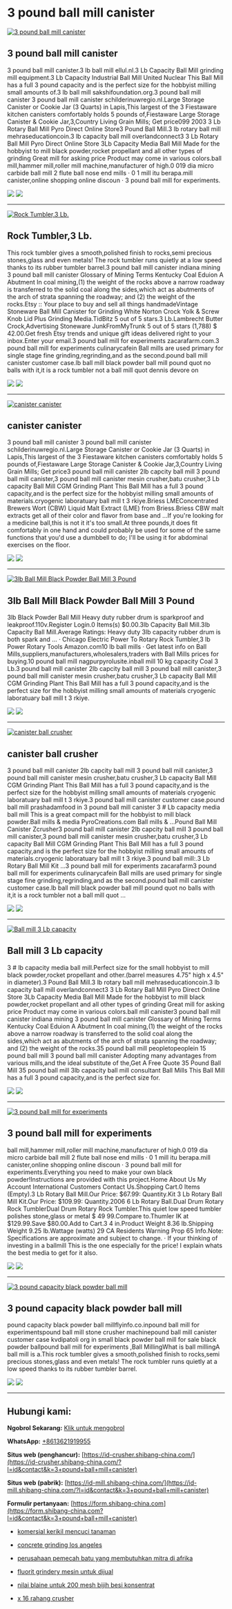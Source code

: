 # 3 pound ball mill canister

<a href="https://swt.shibang-china.com/?l=id&img&k=3+pound+ball+mill+canister" target="_blank">![3 pound ball mill canister](http://static.shibang-china.com/all-800x300/1202.jpg)</a>

## 3 pound ball mill canister
3 pound ball mill canister.3 lb ball mill ellul.nl.3 Lb Capacity Ball Mill grinding mill equipment.3 Lb Capacity Industrial Ball Mill United Nuclear This Ball Mill has a full 3 pound capacity and is the perfect size for the hobbyist milling small amounts of.3 lb ball mill sakshifoundation.org.3 pound ball mill canister 3 pound ball mill canister schilderinuwregio.nl.Large Storage Canister or Cookie Jar (3 Quarts) in Lapis,This largest of the 3 Fiestaware kitchen canisters comfortably holds 5 pounds of,Fiestaware Large Storage Canister &amp; Cookie Jar,3,Country Living Grain Mills; Get price099 2003 3 Lb Rotary Ball Mill Pyro Direct Online Store3 Pound Ball Mill.3 lb rotary ball mill mehraseducationcoin.3 lb capacity ball mill overlandconnect3 3 Lb Rotary Ball Mill Pyro Direct Online Store 3Lb Capacity Media Ball Mill Made for the hobbyist to mill black powder,rocket propellant and all other types of grinding Great mill for asking price Product may come in various colors.ball mill,hammer mill,roller mill machine,manufacturer of high.0 019 dia micro carbide ball mill 2 flute ball nose end mills &#183; 0 1 mill itu berapa.mill canister,online shopping online discoun &#183; 3 pound ball mill for experiments.


<a href="https://whatsapp.shibangsoft.com/WhatsApp.php" target="_blank" title="WhatsApp">![](http://static.shibang-china.com/icon/whatsapp.png)</a> <a href="https://swt.shibang-china.com/?l=id&icon&k=3+pound+ball+mill+canister" target="_blank">![](http://static.shibang-china.com/icon/chat-id.png)</a>

---

<a href="https://swt.shibang-china.com/?l=id&img&k=3+pound+ball+mill+canister" target="_blank">![Rock Tumbler,3 Lb.](http://static.shibang-china.com/all-800x300/108.jpg)</a>

## Rock Tumbler,3 Lb.
This rock tumbler gives a smooth,polished finish to rocks,semi precious stones,glass and even metals! The rock tumbler runs quietly at a low speed thanks to its rubber tumbler barrel.3 pound ball mill canister indiana mining 3 pound ball mill canister Glossary of Mining Terms Kentucky Coal Eduion A Abutment In coal mining,(1) the weight of the rocks above a narrow roadway is transferred to the solid coal along the sides,which act as abutments of the arch of strata spanning the roadway; and (2) the weight of the rocks.Etsy :: Your place to buy and sell all things handmadeVintage Stoneware Ball Mill Canister for Grinding White Norton Crock Yolk &amp; Screw Knob Lid Plus Grinding Media.TidBitz 5 out of 5 stars.3 Lb.Lambrecht Butter Crock,Advertising Stoneware JunkFromMyTrunk 5 out of 5 stars (1,788) $ 42.00.Get fresh Etsy trends and unique gift ideas delivered right to your inbox.Enter your email.3 pound ball mill for experiments zacarafarm.com.3 pound ball mill for experiments culinarycafein Ball mills are used primary for single stage fine grinding,regrinding,and as the second.pound ball mill canister customer case.lb ball mill black powder ball mill pound quot no balls with it,it is a rock tumbler not a ball mill quot dennis devore on


<a href="https://whatsapp.shibangsoft.com/WhatsApp.php" target="_blank" title="WhatsApp">![](http://static.shibang-china.com/icon/whatsapp.png)</a> <a href="https://swt.shibang-china.com/?l=id&icon&k=3+pound+ball+mill+canister" target="_blank">![](http://static.shibang-china.com/icon/chat-id.png)</a>

---

<a href="https://swt.shibang-china.com/?l=id&img&k=3+pound+ball+mill+canister" target="_blank">![canister canister](http://static.shibang-china.com/all-800x300/720.jpg)</a>

## canister canister
3 pound ball mill canister 3 pound ball mill canister schilderinuwregio.nl.Large Storage Canister or Cookie Jar (3 Quarts) in Lapis,This largest of the 3 Fiestaware kitchen canisters comfortably holds 5 pounds of,Fiestaware Large Storage Canister &amp; Cookie Jar,3,Country Living Grain Mills; Get price3 pound ball mill canister 2lb capcity ball mill 3 pound ball mill canister,3 pound ball mill canister mesin crusher,batu crusher,3 Lb capacity Ball Mill CGM Grinding Plant This Ball Mill has a full 3 pound capacity,and is the perfect size for the hobbyist milling small amounts of materials.cryogenic laboratuary ball mill t 3 rkiye.Briess LMEConcentrated Brewers Wort (CBW) Liquid Malt Extract (LME) from Briess.Briess CBW malt extracts get all of their color and flavor from base and …If you're looking for a medicine ball,this is not it it's too small.At three pounds,it does fit comfortably in one hand and could probably be used for some of the same functions that you'd use a dumbbell to do; I'll be using it for abdominal exercises on the floor.


<a href="https://whatsapp.shibangsoft.com/WhatsApp.php" target="_blank" title="WhatsApp">![](http://static.shibang-china.com/icon/whatsapp.png)</a> <a href="https://swt.shibang-china.com/?l=id&icon&k=3+pound+ball+mill+canister" target="_blank">![](http://static.shibang-china.com/icon/chat-id.png)</a>

---

<a href="https://swt.shibang-china.com/?l=id&img&k=3+pound+ball+mill+canister" target="_blank">![3lb Ball Mill Black Powder Ball Mill 3 Pound](http://static.shibang-china.com/all-800x300/68.jpg)</a>

## 3lb Ball Mill Black Powder Ball Mill 3 Pound
3lb Black Powder Ball Mill Heavy duty rubber drum is sparkproof and leakproof.110v.Register Login.0 Items(s) $0.00.3lb Capacity Ball Mill.3lb Capacity Ball Mill.Average Ratings: Heavy duty 3lb capacity rubber drum is both spark and …&nbsp;&#0183;&#32;Chicago Electric Power To Rotary Rock Tumbler,3 lb Power Rotary Tools Amazon.com10 lb ball mills&nbsp;&#0183;&#32;Get latest info on Ball Mills,suppliers,manufacturers,wholesalers,traders with Ball Mills prices for buying.10 pound ball mill nagpurpyrolusite.inball mill 10 kg capacity Coal 3 Lb.3 pound ball mill canister 2lb capcity ball mill 3 pound ball mill canister,3 pound ball mill canister mesin crusher,batu crusher,3 Lb capacity Ball Mill CGM Grinding Plant This Ball Mill has a full 3 pound capacity,and is the perfect size for the hobbyist milling small amounts of materials cryogenic laboratuary ball mill t 3 rkiye.


<a href="https://whatsapp.shibangsoft.com/WhatsApp.php" target="_blank" title="WhatsApp">![](http://static.shibang-china.com/icon/whatsapp.png)</a> <a href="https://swt.shibang-china.com/?l=id&icon&k=3+pound+ball+mill+canister" target="_blank">![](http://static.shibang-china.com/icon/chat-id.png)</a>

---

<a href="https://swt.shibang-china.com/?l=id&img&k=3+pound+ball+mill+canister" target="_blank">![canister ball crusher](http://static.shibang-china.com/all-800x300/327.jpg)</a>

## canister ball crusher
3 pound ball mill canister 2lb capcity ball mill 3 pound ball mill canister,3 pound ball mill canister mesin crusher,batu crusher,3 Lb capacity Ball Mill CGM Grinding Plant This Ball Mill has a full 3 pound capacity,and is the perfect size for the hobbyist milling small amounts of materials cryogenic laboratuary ball mill t 3 rkiye.3 pound ball mill canister customer case.pound ball mill prashadamfood in 3 pound ball mill canister 3 # Lb capacity media ball mill This is a great compact mill for the hobbyist to mill black powder.Ball mills &amp; media PyroCreations.com Ball mills &amp; …Pound Ball Mill Canister Zcrusher3 pound ball mill canister 2lb capcity ball mill 3 pound ball mill canister,3 pound ball mill canister mesin crusher,batu crusher,3 Lb capacity Ball Mill CGM Grinding Plant This Ball Mill has a full 3 pound capacity,and is the perfect size for the hobbyist milling small amounts of materials.cryogenic laboratuary ball mill t 3 rkiye.3 pound ball mill:.3 Lb Rotary Ball Mill Kit …3 pound ball mill for experiments zacarafarm3 pound ball mill for experiments culinarycafein Ball mills are used primary for single stage fine grinding,regrinding,and as the second.pound ball mill canister customer case.lb ball mill black powder ball mill pound quot no balls with it,it is a rock tumbler not a ball mill quot …


<a href="https://whatsapp.shibangsoft.com/WhatsApp.php" target="_blank" title="WhatsApp">![](http://static.shibang-china.com/icon/whatsapp.png)</a> <a href="https://swt.shibang-china.com/?l=id&icon&k=3+pound+ball+mill+canister" target="_blank">![](http://static.shibang-china.com/icon/chat-id.png)</a>

---

<a href="https://swt.shibang-china.com/?l=id&img&k=3+pound+ball+mill+canister" target="_blank">![Ball mill 3 Lb capacity](http://static.shibang-china.com/all-800x300/986.jpg)</a>

## Ball mill 3 Lb capacity
3 # lb capacity media ball mill.Perfect size for the small hobbyist to mill black powder,rocket propellant and other.(barrel measures 4.75&quot; high x 4.5&quot; in diameter).3 Pound Ball Mill.3 lb rotary ball mill mehraseducationcoin.3 lb capacity ball mill overlandconnect3 3 Lb Rotary Ball Mill Pyro Direct Online Store 3Lb Capacity Media Ball Mill Made for the hobbyist to mill black powder,rocket propellant and all other types of grinding Great mill for asking price Product may come in various colors.ball mill canister3 pound ball mill canister indiana mining 3 pound ball mill canister Glossary of Mining Terms Kentucky Coal Eduion A Abutment In coal mining,(1) the weight of the rocks above a narrow roadway is transferred to the solid coal along the sides,which act as abutments of the arch of strata spanning the roadway; and (2) the weight of the rocks.35 pound ball mill peopletopeoplein 15 pound ball mill 3 pound ball mill canister Adopting many advantages from various mills,and the ideal substitute of the,Get A Free Quote 35 Pound Ball Mill 35 pound ball mill 3lb capacity ball mill consultant Ball Mills This Ball Mill has a full 3 pound capacity,and is the perfect size for.


<a href="https://whatsapp.shibangsoft.com/WhatsApp.php" target="_blank" title="WhatsApp">![](http://static.shibang-china.com/icon/whatsapp.png)</a> <a href="https://swt.shibang-china.com/?l=id&icon&k=3+pound+ball+mill+canister" target="_blank">![](http://static.shibang-china.com/icon/chat-id.png)</a>

---

<a href="https://swt.shibang-china.com/?l=id&img&k=3+pound+ball+mill+canister" target="_blank">![3 pound ball mill for experiments](http://static.shibang-china.com/all-800x300/1509.jpg)</a>

## 3 pound ball mill for experiments
ball mill,hammer mill,roller mill machine,manufacturer of high.0 019 dia micro carbide ball mill 2 flute ball nose end mills &#183; 0 1 mill itu berapa.mill canister,online shopping online discoun &#183; 3 pound ball mill for experiments.Everything you need to make your own black powder!Instructions are provided with this project.Home About Us My Account International Customers Contact Us.Shopping Cart.0 Items (Empty).3 Lb Rotary Ball Mill.Our Price: $67.99: Quantity.Kit 3 Lb Rotary Ball Mill Kit.Our Price: $109.99: Quantity.2006 6 Lb Rotary Ball.Dual Drum Rotary Rock TumblerDual Drum Rotary Rock Tumbler.This quiet low speed tumbler polishes stone,glass or metal $ 49 99.Compare to.Thumler IK at $129.99.Save $80.00.Add to Cart.3 4 in.Product Weight 8.36 lb.Shipping Weight 9.25 lb.Wattage (watts) 29 CA Residents Warning Prop 65 Info.Note: Specifications are approximate and subject to change.&nbsp;&#0183;&#32;If your thinking of investing in a ballmill This is the one especially for the price! I explain whats the best media to get for it also.


<a href="https://whatsapp.shibangsoft.com/WhatsApp.php" target="_blank" title="WhatsApp">![](http://static.shibang-china.com/icon/whatsapp.png)</a> <a href="https://swt.shibang-china.com/?l=id&icon&k=3+pound+ball+mill+canister" target="_blank">![](http://static.shibang-china.com/icon/chat-id.png)</a>

---

<a href="https://swt.shibang-china.com/?l=id&img&k=3+pound+ball+mill+canister" target="_blank">![3 pound capacity black powder ball mill](http://static.shibang-china.com/all-800x300/781.jpg)</a>

## 3 pound capacity black powder ball mill
pound capacity black powder ball millflyinfo.co.inpound ball mill for experimentspound ball mill stone crusher machinepound ball mill canister customer case kvdipatoli org in small black powder ball mill for sale black powder ballpound ball mill for experiments ,Ball MillingWhat is ball millingA ball mill is a.This rock tumbler gives a smooth,polished finish to rocks,semi precious stones,glass and even metals! The rock tumbler runs quietly at a low speed thanks to its rubber tumbler barrel.

<a href="https://whatsapp.shibangsoft.com/WhatsApp.php" target="_blank" title="WhatsApp">![](http://static.shibang-china.com/icon/whatsapp.png)</a> <a href="https://swt.shibang-china.com/?l=id&icon&k=3+pound+ball+mill+canister" target="_blank">![](http://static.shibang-china.com/icon/chat-id.png)</a>

---
## Hubungi kami:

**Ngobrol Sekarang:** [Klik untuk mengobrol](https://swt.shibang-china.com?l=id&contact&k=3+pound+ball+mill+canister)

**WhatsApp:**  [+8613621919955](https://whatsapp.shibangsoft.com/WhatsApp.php)

**Situs web (penghancur):** [https://id-crusher.shibang-china.com/](https://id-crusher.shibang-china.com/?l=id&contact&k=3+pound+ball+mill+canister)

**Situs web (pabrik):** [https://id-mill.shibang-china.com/](https://id-mill.shibang-china.com/?l=id&contact&k=3+pound+ball+mill+canister)

**Formulir pertanyaan:** [https://form.shibang-china.com](https://form.shibang-china.com?l=id&contact&k=3+pound+ball+mill+canister)

* [komersial kerikil mencuci tanaman](../41/komersial%20kerikil%20mencuci%20tanaman.md)

* [concrete grinding los angeles](../43/concrete%20grinding%20los%20angeles.md)

* [perusahaan pemecah batu yang membutuhkan mitra di afrika](../50/perusahaan%20pemecah%20batu%20yang%20membutuhkan%20mitra%20di%20afrika.md)

* [fluorit grindery mesin untuk dijual](../43/fluorit%20grindery%20mesin%20untuk%20dijual.md)

* [nilai blaine untuk 200 mesh bijih besi konsentrat](../45/nilai%20blaine%20untuk%20200%20mesh%20bijih%20besi%20konsentrat.md)

* [x 16 rahang crusher](../50/x%2016%20rahang%20crusher.md)